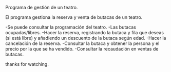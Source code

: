 Programa de gestión de un teatro.

El programa gestiona la reserva y venta de butacas de un teatro.

  -Se puede consultar la programación del teatro. 
  -Las butacas ocupadas/libres.
  -Hacer la reserva, registrando la butaca y fila que deseas (si está libre) y añadiendo un descuento de la butaca según edad.
  -Hacer la cancelación de la reserva.
  -Consultar la butaca y obtener la persona y el precio por la que se ha vendido.
  -Consultar la recaudación en ventas de butacas.
  
  thanks for watching.

  
